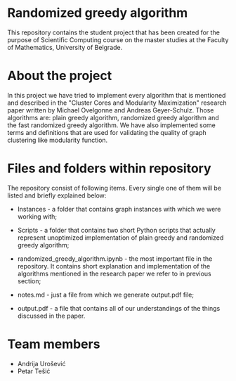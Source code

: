 # Randomized greedy algorithm
This repository contains the student project that has been created for the purpose of Scientific Computing course on the master studies at the Faculty of Mathematics, University of Belgrade.

# About the project
In this project we have tried to implement every algorithm that is mentioned and described in the "Cluster Cores and Modularity Maximization" research paper written by Michael Ovelgonne and Andreas Geyer-Schulz. Those algorithms are: plain greedy algorithm, randomized greedy algorithm and the fast randomized greedy algorithm. We have also implemented some terms and definitions that are used for validating the quality of graph clustering like modularity function.

# Files and folders within repository
The repository consist of following items. Every single one of them will be listed and briefly explained below:

- Instances - a folder that contains graph instances with which we were working with;

- Scripts - a folder that contains two short Python scripts that actually represent unoptimized implementation of plain greedy and randomized greedy algorithm; 
  
- randomized_greedy_algorithm.ipynb - the most important file in the repository. It contains short explanation and implementation of the algorithms mentioned in the research paper we refer to in previous section; 

- notes.md - just a file from which we generate output.pdf file;
  
- output.pdf - a file that contains all of our understandings of the things discussed in the paper.

# Team members
- Andrija Urošević
- Petar Tešić
